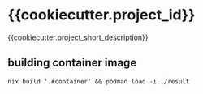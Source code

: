 # {{cookiecutter.project_id}}

{{cookiecutter.project_short_description}}

## building container image

`nix build '.#container' && podman load -i ./result`
